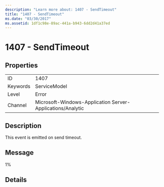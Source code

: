 ```yaml
---
description: "Learn more about: 1407 - SendTimeout"
title: "1407 - SendTimeout"
ms.date: "03/30/2017"
ms.assetid: 1df1c98e-89ac-441a-b943-6dd2d41a37ed
---
```

# 1407 - SendTimeout

## Properties  
  
|||  
|-|-|  
|ID|1407|  
|Keywords|ServiceModel|  
|Level|Error|  
|Channel|Microsoft-Windows-Application Server-Applications/Analytic|  
  
## Description  

 This event is emitted on send timeout.  
  
## Message  

 1%  
  
## Details
